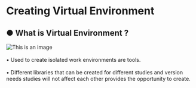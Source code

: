 # Creating Virtual Environment
## ● What is Virtual Environment ?<br/>
![This is an image](https://kyletk.com/wp-content/uploads/2017/10/Virtual_environment_post.png)<br/><br/>
• Used to create isolated work environments are tools.<br/><br/>
• Different libraries that can be created for different studies and version needs studies will not affect each other provides the opportunity to create.<br/><br/>
